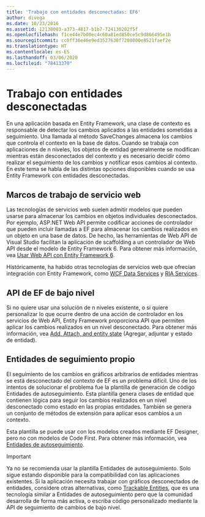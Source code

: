 ```yaml
---
title: 'Trabajo con entidades desconectadas: EF6'
author: divega
ms.date: 10/23/2016
ms.assetid: 12138003-a373-4817-b1b7-724130202f5f
ms.openlocfilehash: f1ce44e7b00ec4c60a81ed850ce5c9d866495e1b
ms.sourcegitcommit: cc0ff36e46e9ed3527638f7208000e8521faef2e
ms.translationtype: HT
ms.contentlocale: es-ES
ms.lasthandoff: 03/06/2020
ms.locfileid: "78413370"
---
```

# <a name="working-with-disconnected-entities"></a>Trabajo con entidades desconectadas
En una aplicación basada en Entity Framework, una clase de contexto es responsable de detectar los cambios aplicados a las entidades sometidas a seguimiento. Una llamada al método SaveChanges almacena los cambios que controla el contexto en la base de datos. Cuando se trabaja con aplicaciones de n niveles, los objetos de entidad generalmente se modifican mientras están desconectados del contexto y es necesario decidir cómo realizar el seguimiento de los cambios y notificar esos cambios al contexto. En este tema se habla de las distintas opciones disponibles cuando se usa Entity Framework con entidades desconectadas.   

## <a name="web-service-frameworks"></a>Marcos de trabajo de servicio web

Las tecnologías de servicios web suelen admitir modelos que pueden usarse para almacenar los cambios en objetos individuales desconectados. Por ejemplo, ASP.NET Web API permite codificar acciones de controlador que pueden incluir llamadas a EF para almacenar los cambios realizados en un objeto en una base de datos. De hecho, las herramientas de Web API de Visual Studio facilitan la aplicación de scaffolding a un controlador de Web API desde el modelo de Entity Framework 6. Para obtener más información, vea [Usar Web API con Entity Framework 6](https://docs.microsoft.com/aspnet/web-api/overview/data/using-web-api-with-entity-framework/).   

Históricamente, ha habido otras tecnologías de servicios web que ofrecían integración con Entity Framework, como [WCF Data Services](https://docs.microsoft.com/dotnet/framework/data/wcf/create-a-data-service-using-an-adonet-ef-data-wcf) y [RIA Services](https://docs.microsoft.com/previous-versions/dotnet/wcf-ria/ee707344(v=vs.91)).

## <a name="low-level-ef-apis"></a>API de EF de bajo nivel

Si no quiere usar una solución de n niveles existente, o si quiere personalizar lo que ocurre dentro de una acción de controlador en los servicios de Web API, Entity Framework proporciona API que permiten aplicar los cambios realizados en un nivel desconectado. Para obtener más información, vea [Add, Attach, and entity state](~/ef6/saving/change-tracking/entity-state.md) (Agregar, adjuntar y estado de entidad).  

## <a name="self-tracking-entities"></a>Entidades de seguimiento propio  

El seguimiento de los cambios en gráficos arbitrarios de entidades mientras se está desconectado del contexto de EF es un problema difícil. Uno de los intentos de solucionar el problema fue la plantilla de generación de código Entidades de autoseguimiento. Esta plantilla genera clases de entidad que contienen lógica para seguir los cambios realizados en un nivel desconectado como estado en las propias entidades. También se genera un conjunto de métodos de extensión para aplicar esos cambios a un contexto.

Esta plantilla se puede usar con los modelos creados mediante EF Designer, pero no con modelos de Code First. Para obtener más información, vea [Entidades de autoseguimiento](self-tracking-entities/index.md).  

> [!IMPORTANT]
> Ya no se recomienda usar la plantilla Entidades de autoseguimiento. Solo sigue estando disponible para la compatibilidad con las aplicaciones existentes. Si la aplicación necesita trabajar con gráficos desconectados de entidades, considere otras alternativas, como [Trackable Entities](https://trackableentities.github.io/), que es una tecnología similar a Entidades de autoseguimiento pero que la comunidad desarrolla de forma más activa, o escriba código personalizado mediante la API de seguimiento de cambios de bajo nivel.
